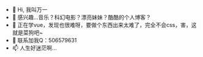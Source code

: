 - 👋 Hi, 我叫万一
- 👀 感兴趣...音乐？科幻电影？漂亮妹妹？酷酷的个人博客？
- 🌱 正在学vue，发现也很难呀，要做个东西出来太难了，完全不会css，害，这就是菜狗吧~
- 💞️ 联系加我Q：506579631
- 📫 人生好迷茫啊...

<!---
NicknamedCoco/NicknamedCoco is a ✨ special ✨ repository because its `README.md` (this file) appears on your GitHub profile.
You can click the Preview link to take a look at your changes.
--->
